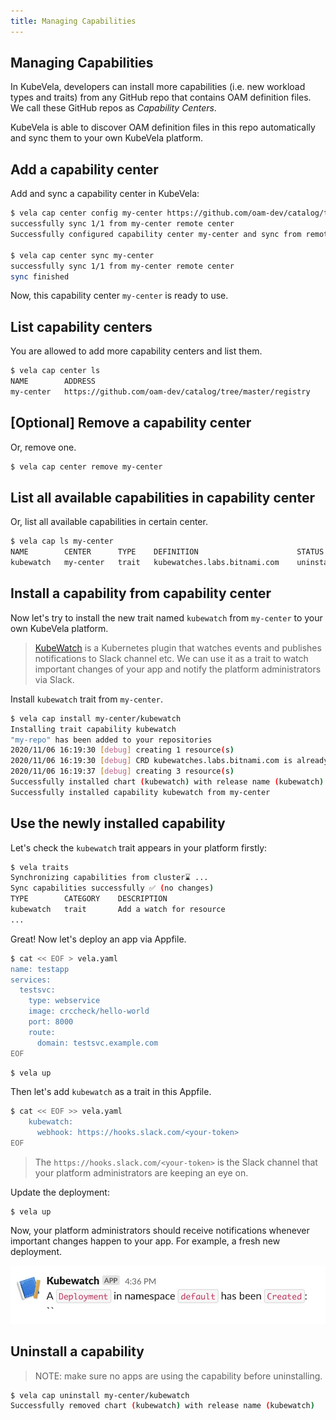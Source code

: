 ```yaml
---
title: Managing Capabilities
---
```


## Managing Capabilities

In KubeVela, developers can install more capabilities (i.e. new workload types and traits) from any GitHub repo that contains OAM definition files. We call these GitHub repos as _Capability Centers_. 

KubeVela is able to discover OAM definition files in this repo automatically and sync them to your own KubeVela platform.

## Add a capability center

Add and sync a capability center in KubeVela:

```bash
$ vela cap center config my-center https://github.com/oam-dev/catalog/tree/master/registry
successfully sync 1/1 from my-center remote center
Successfully configured capability center my-center and sync from remote

$ vela cap center sync my-center
successfully sync 1/1 from my-center remote center
sync finished
```

Now, this capability center `my-center` is ready to use.

## List capability centers

You are allowed to add more capability centers and list them.

```bash
$ vela cap center ls
NAME     	ADDRESS
my-center	https://github.com/oam-dev/catalog/tree/master/registry
```

## [Optional] Remove a capability center

Or, remove one.

```bash
$ vela cap center remove my-center
```

## List all available capabilities in capability center

Or, list all available capabilities in certain center.

```bash
$ vela cap ls my-center
NAME     	CENTER   	TYPE 	DEFINITION                  	STATUS     	APPLIES-TO
kubewatch	my-center	trait	kubewatches.labs.bitnami.com	uninstalled	[]
```

## Install a capability from capability center

Now let's try to install the new trait named `kubewatch` from `my-center` to your own KubeVela platform.

> [KubeWatch](https://github.com/bitnami-labs/kubewatch) is a Kubernetes plugin that watches events and publishes notifications to Slack channel etc. We can use it as a trait to watch important changes of your app and notify the platform administrators via Slack.

Install `kubewatch` trait from `my-center`.

```bash
$ vela cap install my-center/kubewatch
Installing trait capability kubewatch
"my-repo" has been added to your repositories
2020/11/06 16:19:30 [debug] creating 1 resource(s)
2020/11/06 16:19:30 [debug] CRD kubewatches.labs.bitnami.com is already present. Skipping.
2020/11/06 16:19:37 [debug] creating 3 resource(s)
Successfully installed chart (kubewatch) with release name (kubewatch)
Successfully installed capability kubewatch from my-center
```

## Use the newly installed capability

Let's check the `kubewatch` trait appears in your platform firstly:

```bash
$ vela traits
Synchronizing capabilities from cluster⌛ ...
Sync capabilities successfully ✅ (no changes)
TYPE      	CATEGORY	DESCRIPTION
kubewatch 	trait   	Add a watch for resource
...
```

Great! Now let's deploy an app via Appfile.


```bash
$ cat << EOF > vela.yaml
name: testapp
services:
  testsvc:
    type: webservice
    image: crccheck/hello-world
    port: 8000
    route:
      domain: testsvc.example.com
EOF
```

```bash
$ vela up
```

Then let's add `kubewatch` as a trait in this Appfile.

```bash
$ cat << EOF >> vela.yaml
    kubewatch:
      webhook: https://hooks.slack.com/<your-token>
EOF
```

> The `https://hooks.slack.com/<your-token>` is the Slack channel that your platform administrators are keeping an eye on.

Update the deployment:

```
$ vela up
```

Now, your platform administrators should receive notifications whenever important changes happen to your app. For example, a fresh new deployment.

![Image of Kubewatch](../../resources/kubewatch-notif.jpg)

## Uninstall a capability

> NOTE: make sure no apps are using the capability before uninstalling.

```bash
$ vela cap uninstall my-center/kubewatch
Successfully removed chart (kubewatch) with release name (kubewatch)
```
